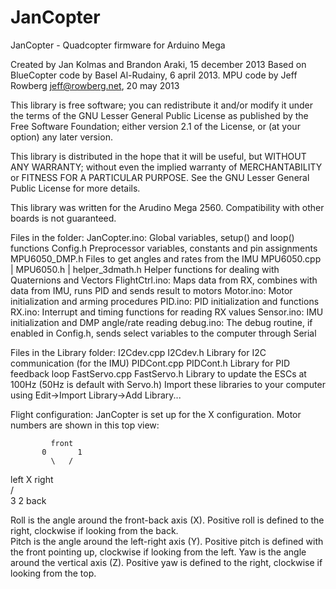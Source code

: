 JanCopter
=========

JanCopter - Quadcopter firmware for Arduino Mega
  
  Created by Jan Kolmas and Brandon Araki, 15 december 2013
  Based on BlueCopter code by Basel Al-Rudainy, 6 april 2013.
  MPU code by Jeff Rowberg <jeff@rowberg.net>, 20 may 2013
  
  This library is free software; you can redistribute it and/or
  modify it under the terms of the GNU Lesser General Public
  License as published by the Free Software Foundation; either
  version 2.1 of the License, or (at your option) any later version.

  This library is distributed in the hope that it will be useful,
  but WITHOUT ANY WARRANTY; without even the implied warranty of
  MERCHANTABILITY or FITNESS FOR A PARTICULAR PURPOSE.  See the GNU
  Lesser General Public License for more details.
  
  This library was written for the Arudino Mega 2560. Compatibility with other boards is not guaranteed.
  
Files in the folder:
JanCopter.ino:         Global variables, setup() and loop() functions
Config.h               Preprocessor variables, constants and pin assignments
MPU6050_DMP.h          Files to get angles and rates from the IMU
MPU6050.cpp            |
MPU6050.h              |
helper_3dmath.h        Helper functions for dealing with Quaternions and Vectors
FlightCtrl.ino:        Maps data from RX, combines with data from IMU, runs PID and sends result to motors
Motor.ino:             Motor initialization and arming procedures
PID.ino:               PID initialization and functions
RX.ino:                Interrupt and timing functions for reading RX values
Sensor.ino:            IMU initialization and DMP angle/rate reading
debug.ino:             The debug routine, if enabled in Config.h, sends select variables to the computer through Serial

Files in the Library folder:
I2Cdev.cpp
I2Cdev.h               Library for I2C communication (for the IMU)
PIDCont.cpp
PIDCont.h              Library for PID feedback loop
FastServo.cpp
FastServo.h            Library to update the ESCs at 100Hz (50Hz is default with Servo.h)
Import these libraries to your computer using Edit->Import Library->Add Library...


Flight configuration:
JanCopter is set up for the X configuration. Motor numbers are shown in this top view:

             front
           0       1
             \   /
   left        X      right   
             /   \
           3       2
              back

Roll is the angle around the front-back axis (X). Positive roll is defined to the right, clockwise if looking from the back.              
Pitch is the angle around the left-right axis (Y). Positive pitch is defined with the front pointing up, clockwise if looking from the left.
Yaw is the angle around the vertical axis (Z). Positive yaw is defined to the right, clockwise if looking from the top.
